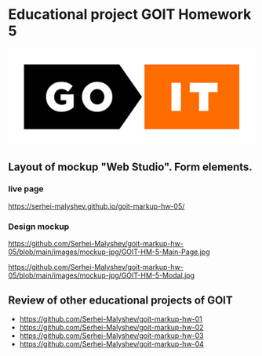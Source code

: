 # Educational project GOIT Homework 5

<div align="center">
	<img src="https://raw.githubusercontent.com/Serhei-Malyshev/goit-markup-hw-04/main/images/github-readme/goit-logo-596.png" width="596"/>
</div>

## Layout of mockup "Web Studio". Form elements. 

### live page

https://serhei-malyshev.github.io/goit-markup-hw-05/

### Design mockup

https://github.com/Serhei-Malyshev/goit-markup-hw-05/blob/main/images/mockup-jpg/GOIT-HM-5-Main-Page.jpg

https://github.com/Serhei-Malyshev/goit-markup-hw-05/blob/main/images/mockup-jpg/GOIT-HM-5-Modal.jpg

## Review of other educational projects of GOIT

* https://github.com/Serhei-Malyshev/goit-markup-hw-01
* https://github.com/Serhei-Malyshev/goit-markup-hw-02
* https://github.com/Serhei-Malyshev/goit-markup-hw-03
* https://github.com/Serhei-Malyshev/goit-markup-hw-04